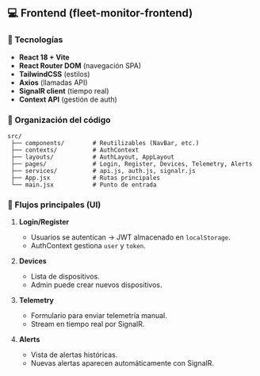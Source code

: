 ## 💻 Frontend (fleet-monitor-frontend)

### 🔹 Tecnologías
- **React 18 + Vite**
- **React Router DOM** (navegación SPA)
- **TailwindCSS** (estilos)
- **Axios** (llamadas API)
- **SignalR client** (tiempo real)
- **Context API** (gestión de auth)

### 🔹 Organización del código
```
src/
 ├── components/        # Reutilizables (NavBar, etc.)
 ├── contexts/          # AuthContext
 ├── layouts/           # AuthLayout, AppLayout
 ├── pages/             # Login, Register, Devices, Telemetry, Alerts
 ├── services/          # api.js, auth.js, signalr.js
 ├── App.jsx            # Rutas principales
 └── main.jsx           # Punto de entrada
```

### 🔹 Flujos principales (UI)
1. **Login/Register**
   - Usuarios se autentican → JWT almacenado en `localStorage`.
   - AuthContext gestiona `user` y `token`.

2. **Devices**
   - Lista de dispositivos.
   - Admin puede crear nuevos dispositivos.

3. **Telemetry**
   - Formulario para enviar telemetría manual.
   - Stream en tiempo real por SignalR.

4. **Alerts**
   - Vista de alertas históricas.
   - Nuevas alertas aparecen automáticamente con SignalR.